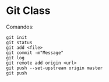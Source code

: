 Git Class
=============

Comandos:

```
git init
git status
git add <file>
git commit -m"Message"
git log
git remote add origin <url>
git push --set-upstream origin master
git push
```
